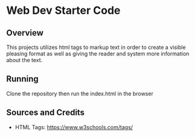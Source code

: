# Web Dev Starter Code

## Overview

This projects utilizes html tags to markup text in order to create a visible
pleasing format as well as giving the reader and system more information about the text.

## Running 

Clone the repository then run the index.html in the browser

## Sources and Credits

- HTML Tags: https://www.w3schools.com/tags/
